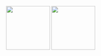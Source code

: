 <img height="120px" src="https://github-readme-stats.vercel.app/api?username=BinaryFool-Hub&theme=github&show_icons=true&locale=cn&count_private=true&include_all_commits=true&hide=prs,issues" alt="" />
<img height="120px" src="https://github-readme-stats.vercel.app/api/top-langs/?username=BinaryFool-Hub&layout=compact&locale=cn&theme=github" alt="" />

